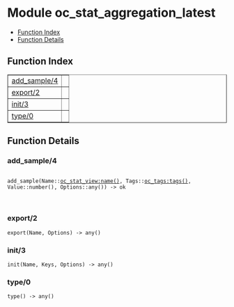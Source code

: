 

# Module oc_stat_aggregation_latest #
* [Function Index](#index)
* [Function Details](#functions)

<a name="index"></a>

## Function Index ##


<table width="100%" border="1" cellspacing="0" cellpadding="2" summary="function index"><tr><td valign="top"><a href="#add_sample-4">add_sample/4</a></td><td></td></tr><tr><td valign="top"><a href="#export-2">export/2</a></td><td></td></tr><tr><td valign="top"><a href="#init-3">init/3</a></td><td></td></tr><tr><td valign="top"><a href="#type-0">type/0</a></td><td></td></tr></table>


<a name="functions"></a>

## Function Details ##

<a name="add_sample-4"></a>

### add_sample/4 ###

<pre><code>
add_sample(Name::<a href="oc_stat_view.md#type-name">oc_stat_view:name()</a>, Tags::<a href="oc_tags.md#type-tags">oc_tags:tags()</a>, Value::number(), Options::any()) -&gt; ok
</code></pre>
<br />

<a name="export-2"></a>

### export/2 ###

`export(Name, Options) -> any()`

<a name="init-3"></a>

### init/3 ###

`init(Name, Keys, Options) -> any()`

<a name="type-0"></a>

### type/0 ###

`type() -> any()`

